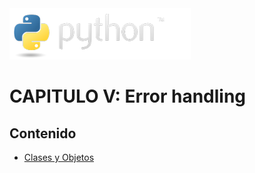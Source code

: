 <img src="../assets/img/python-logo.png" />

# CAPITULO V: Error handling

## Contenido

- [Clases y Objetos](./classes.md)
